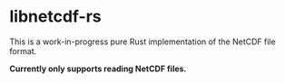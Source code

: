 # libnetcdf-rs

This is a work-in-progress pure Rust implementation of the NetCDF file format.

**Currently only supports reading NetCDF files.**
